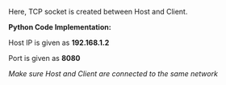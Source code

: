 Here, TCP socket is created between Host and Client. 

**Python Code Implementation:**

Host IP is given as **192.168.1.2**

Port is given as **8080**

*Make sure Host and Client are connected to the same network*
